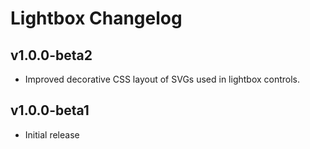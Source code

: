 # Lightbox Changelog

## v1.0.0-beta2

- Improved decorative CSS layout of SVGs used in lightbox controls.

## v1.0.0-beta1

- Initial release
